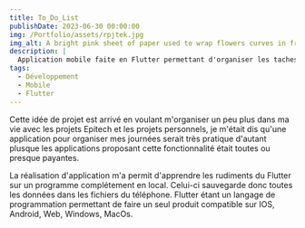 ```yaml
---
title: To_Do_List
publishDate: 2023-06-30 00:00:00
img: /Portfolio/assets/rpjtek.jpg
img_alt: A bright pink sheet of paper used to wrap flowers curves in front of rich blue background
description: |
  Application mobile faite en Flutter permettant d'organiser les taches que l'on a faire tout au long de la semaine.
tags:
  - Développement
  - Mobile
  - Flutter
---
```


Cette idée de projet est arrivé en voulant m'organiser un peu plus dans ma vie avec les projets Epitech et les projets personnels,
je m'était dis qu'une application pour organiser mes journées serait très pratique d'autant plusque les applications proposant 
cette fonctionnalité était toutes ou presque payantes.

La réalisation d'application m'a permit d'apprendre les rudiments du Flutter sur un programme complétement en local. Celui-ci 
sauvegarde donc toutes les données dans les fichiers du téléphone. Flutter étant un langage de programmation permettant de faire
un seul produit compatible sur IOS, Android, Web, Windows, MacOs.
